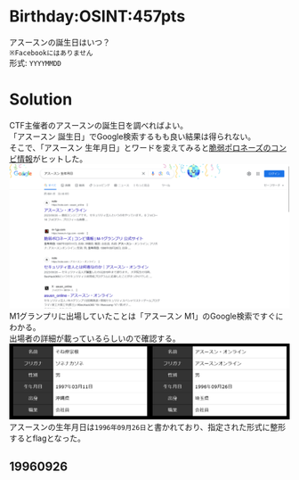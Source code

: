 # Birthday:OSINT:457pts
アスースンの誕生日はいつ？  
`※Facebookにはありません`  
形式: `YYYYMMDD`  

# Solution
CTF主催者のアスースンの誕生日を調べればよい。  
「アスースン 誕生日」でGoogle検索するもも良い結果は得られない。  
そこで、「アスースン 生年月日」とワードを変えてみると[脆弱ポロネーズのコンビ情報](https://www.m-1gp.com/combi/22332.html)がヒットした。  
![googles.png](images/googles.png)  
M1グランプリに出場していたことは「アスースン M1」のGoogle検索ですぐにわかる。  
出場者の詳細が載っているらしいので確認する。  
![m1.png](images/m1.png)  
アスースンの生年月日は`1996年09月26日`と書かれており、指定された形式に整形するとflagとなった。  

## 19960926